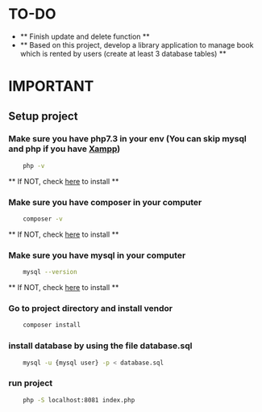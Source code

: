 # TO-DO
- ** Finish update and delete function **
- ** Based on this project, develop a library application to manage book which is rented by users (create at least 3 database tables) **


# IMPORTANT

## Setup project

### Make sure you have php7.3 in your env (You can skip mysql and php if you have [Xampp](https://www.apachefriends.org/index.html))
```sh
    php -v
```
** If NOT, check [here](https://www.php.net/manual/en/install.php) to install **

### Make sure you have composer in your computer
```sh
    composer -v
```
** If NOT, check [here](https://getcomposer.org/) to install **

### Make sure you have mysql in your computer
```sh
    mysql --version
```
** If NOT, check [here](https://dev.mysql.com/downloads/installer/) to install **

### Go to project directory and install vendor
```sh
    composer install
```

### install database by using the file database.sql
```sh
    mysql -u {mysql user} -p < database.sql
```

### run project
```sh
    php -S localhost:8081 index.php
```